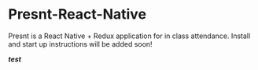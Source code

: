 # Presnt-React-Native

Presnt is a React Native + Redux application for in class attendance. Install and start up instructions will be added soon!

**_test_**
